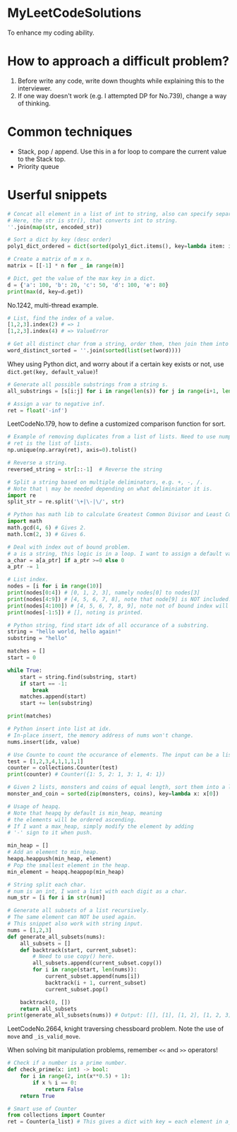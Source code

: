 # MyLeetCodeSolutions
To enhance my coding ability. 

# How to approach a difficult problem?

1. Before write any code, write down thoughts while explaining this to the interviewer.
2. If one way doesn't work (e.g. I attempted DP for No.739), change a way of thinking.

# Common techniques

- Stack, pop / append. Use this in a for loop to compare the current value to the Stack top.
- Priority queue

# Userful snippets

```python
# Concat all element in a list of int to string, also can specify separator.
# Here, the str is str(), that converts int to string.
''.join(map(str, encoded_str))
```

```python
# Sort a dict by key (desc order)
poly1_dict_ordered = dict(sorted(poly1_dict.items(), key=lambda item: item[0], reverse=True))
```

```python
# Create a matrix of m x n.
matrix = [[-1] * n for _ in range(m)]
```

```python
# Dict, get the value of the max key in a dict.
d = {'a': 100, 'b': 20, 'c': 50, 'd': 100, 'e': 80}
print(max(d, key=d.get))
```

No.1242, multi-thread example.

```python
# List, find the index of a value.
[1,2,3].index(2) # => 1
[1,2,3].index(4) # => ValueError
```

```python
# Get all distinct char from a string, order them, then join them into another string.
word_distinct_sorted = ''.join(sorted(list(set(word))))
```

Whey using Python dict, and worry about if a certain key exists or not, use `dict.get(key, default_value)`!

```python
# Generate all possible substrings from a string s.
all_substrings = [s[i:j] for i in range(len(s)) for j in range(i+1, len(s) + 1)]
```

```python
# Assign a var to negative inf.
ret = float('-inf')
```

LeetCodeNo.179, how to define a customized comparison function for sort.

```python
# Example of removing duplicates from a list of lists. Need to use numpy.
# ret is the list of lists.
np.unique(np.array(ret), axis=0).tolist()
```

```python
# Reverse a string.
reversed_string = str[::-1]  # Reverse the string
```

```python
# Split a string based on multiple deliminators, e.g. +, -, /.
# Note that \ may be needed depending on what deliminiator it is.
import re
split_str = re.split('\+|\-|\/', str)
```

```python
# Python has math lib to calculate Greatest Common Divisor and Least Common Multiple.
import math
math.gcd(4, 6) # Gives 2.
math.lcm(2, 3) # Gives 6.
```

```python
# Deal with index out of bound problem.
# a is a string, this logic is in a loop. I want to assign a default value 0 when a_ptr reaches out of bound.
a_char = a[a_ptr] if a_ptr >=0 else 0
a_ptr -= 1
```

```python
# List index.
nodes = [i for i in range(10)]
print(nodes[0:4]) # [0, 1, 2, 3], namely nodes[0] to nodes[3]
print(nodes[4:9]) # [4, 5, 6, 7, 8], note that node[9] is NOT included.
print(nodes[4:100]) # [4, 5, 6, 7, 8, 9], note not of bound index will be ignored.
print(nodes[-1:5]) # [], noting is printed.
```

```python
# Python string, find start idx of all occurance of a substring.
string = "hello world, hello again!"
substring = "hello"

matches = []
start = 0

while True:
    start = string.find(substring, start)
    if start == -1:
        break
    matches.append(start)
    start += len(substring)

print(matches)
```

```python
# Python insert into list at idx.
# In-place insert, the memory address of nums won't change.
nums.insert(idx, value)
```

```python
# Use Counte to count the occurance of elements. The input can be a list or a string.
test = [1,2,3,4,1,1,1,1]
counter = collections.Counter(test)
print(counter) # Counter({1: 5, 2: 1, 3: 1, 4: 1})
```

```python
# Given 2 lists, monsters and coins of equal length, sort them into a list of (one_monster, one_coin) based on coin.
monster_and_coin = sorted(zip(monsters, coins), key=lambda x: x[0])
```

```python
# Usage of heapq.
# Note that heapq by default is min_heap, meaning
# the elements will be ordered ascending.
# If I want a max_heap, simply modify the element by adding
# '-' sign to it when push.

min_heap = []
# Add an element to min_heap.
heapq.heappush(min_heap, element)
# Pop the smallest element in the heap.
min_element = heapq.heappop(min_heap)
```

```python
# String split each char.
# num is an int, I want a list with each digit as a char.
num_str = [i for i in str(num)]
```

```python
# Generate all subsets of a list recursively.
# The same element can NOT be used again.
# This snippet also work with string input.
nums = [1,2,3]
def generate_all_subsets(nums):
    all_subsets = []
    def backtrack(start, current_subset):
        # Need to use copy() here.
        all_subsets.append(current_subset.copy())
        for i in range(start, len(nums)):
            current_subset.append(nums[i])
            backtrack(i + 1, current_subset)
            current_subset.pop()

    backtrack(0, [])
    return all_subsets
print(generate_all_subsets(nums)) # Output: [[], [1], [1, 2], [1, 2, 3], [1, 3], [2], [2, 3], [3]]
```

LeetCodeNo.2664, knight traversing chessboard problem. Note the use of `move` and `_is_valid_move`.

When solving bit manipulation problems, remember `<<` and `>>` operators!

```python
# Check if a number is a prime number.
def check_prime(x: int) -> bool:
    for i in range(2, int(x**0.5) + 1):
        if x % i == 0:
            return False
    return True
```

```python
# Smart use of Counter
from collections import Counter
ret = Counter(a_list) # This gives a dict with key = each element in a_list, value = times of occurance.
```

